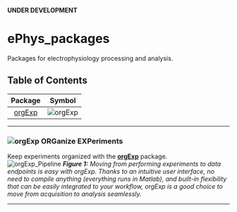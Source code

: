 **UNDER DEVELOPMENT**

# ePhys_packages #
Packages for electrophysiology processing and analysis.

## Table of Contents ##
|    Package    |     Symbol    |
|:-------------:|:-------------:|
| [orgExp](https://github.com/m053m716/ePhys_packages#-organize-experiments "ORGanize EXPeriments") | ![][orgExp_LogoSmall] |

---

### ![][orgExp_LogoSmall] ORGanize EXPeriments ###
Keep experiments organized with the [**orgExp**](https://github.com/m053m716/ePhys_packages/tree/master/%2BorgExp) package.  
![orgExp_Pipeline]
_**Figure 1:** Moving from performing experiments to data endpoints is easy with orgExp. Thanks to an intuitive user interface, no need to compile anything (everything runs in Matlab), and built-in flexibility that can be easily integrated to your workflow, orgExp is a good choice to move from acquisition to analysis seamlessly._  
  
---

[orgExp_Pipeline]: https://github.com/m053m716/ePhys_packages/blob/master/%2BorgExp/img/DataPipeline_Overview.JPG "orgExp Pipeline Overview"
[orgExp_LogoSmall]: https://github.com/m053m716/ePhys_packages/blob/master/%2BorgExp/img/orgExp_LogoSmall.PNG "orgExp"
[orgExp_LogoLarge]: https://github.com/m053m716/ePhys_packages/blob/master/%2BorgExp/img/orgExp_Logo.PNG "orgExp"